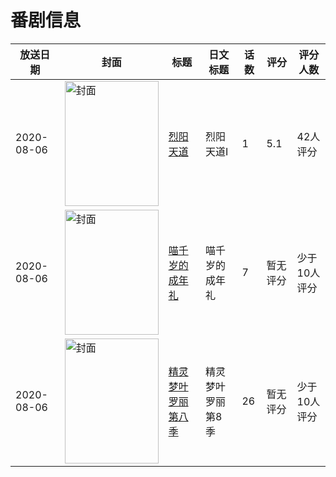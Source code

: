 # 番剧信息

|放送日期|封面|标题|日文标题|话数|评分|评分人数|
|---|---|---|---|---|---|---|
|2020-08-06|<img src="//lain.bgm.tv/pic/cover/c/dd/ff/306907_jm8J1.jpg" alt="封面" style="width:150px;height:200px;object-fit:cover;">|[烈阳天道](https://bangumi.tv/subject/306907)|烈阳天道Ⅰ|1|5.1|42人评分|
|2020-08-06|<img src="//lain.bgm.tv/pic/cover/c/57/06/312079_H9aHY.jpg" alt="封面" style="width:150px;height:200px;object-fit:cover;">|[喵千岁的成年礼](https://bangumi.tv/subject/312079)|喵千岁的成年礼|7|暂无评分|少于10人评分|
|2020-08-06|<img src="//lain.bgm.tv/pic/cover/c/ec/3f/312114_etkmq.jpg" alt="封面" style="width:150px;height:200px;object-fit:cover;">|[精灵梦叶罗丽 第八季](https://bangumi.tv/subject/312114)|精灵梦叶罗丽 第8季|26|暂无评分|少于10人评分|
